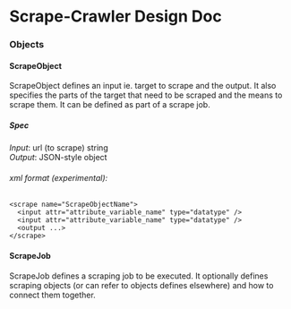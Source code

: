 # Scrape-Crawler Design Doc



### Objects


#### ScrapeObject
ScrapeObject defines an input ie. target to scrape and the output. It also
specifies the parts of the target that need to be scraped and the means to
scrape them. It can be defined as part of a scrape job.

##### Spec
_Input_: url (to scrape) string  
_Output_: JSON-style object

###### xml format (_experimental_):
```
<scrape name="ScrapeObjectName">
  <input attr="attribute_variable_name" type="datatype" />
  <input attr="attribute_variable_name" type="datatype" />
  <output ...>
</scrape>
```

#### ScrapeJob
ScrapeJob defines a scraping job to be executed. It optionally defines
scraping objects (or can refer to objects defines elsewhere) and how to
connect them together.
